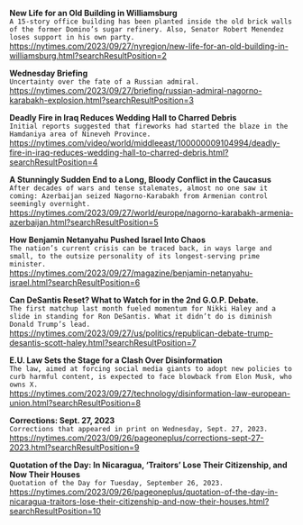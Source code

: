 **New Life for an Old Building in Williamsburg**\
`A 15-story office building has been planted inside the old brick walls of the former Domino’s sugar refinery. Also, Senator Robert Menendez loses support in his own party.`\
https://nytimes.com/2023/09/27/nyregion/new-life-for-an-old-building-in-williamsburg.html?searchResultPosition=2

**Wednesday Briefing**\
`Uncertainty over the fate of a Russian admiral.`\
https://nytimes.com/2023/09/27/briefing/russian-admiral-nagorno-karabakh-explosion.html?searchResultPosition=3

**Deadly Fire in Iraq Reduces Wedding Hall to Charred Debris**\
`Initial reports suggested that fireworks had started the blaze in the Hamdaniya area of Nineveh Province.`\
https://nytimes.com/video/world/middleeast/100000009104994/deadly-fire-in-iraq-reduces-wedding-hall-to-charred-debris.html?searchResultPosition=4

**A Stunningly Sudden End to a Long, Bloody Conflict in the Caucasus**\
`After decades of wars and tense stalemates, almost no one saw it coming: Azerbaijan seized Nagorno-Karabakh from Armenian control seemingly overnight.`\
https://nytimes.com/2023/09/27/world/europe/nagorno-karabakh-armenia-azerbaijan.html?searchResultPosition=5

**How Benjamin Netanyahu Pushed Israel Into Chaos**\
`The nation’s current crisis can be traced back, in ways large and small, to the outsize personality of its longest-serving prime minister.`\
https://nytimes.com/2023/09/27/magazine/benjamin-netanyahu-israel.html?searchResultPosition=6

**Can DeSantis Reset? What to Watch for in the 2nd G.O.P. Debate.**\
`The first matchup last month fueled momentum for Nikki Haley and a slide in standing for Ron DeSantis. What it didn’t do is diminish Donald Trump’s lead.`\
https://nytimes.com/2023/09/27/us/politics/republican-debate-trump-desantis-scott-haley.html?searchResultPosition=7

**E.U. Law Sets the Stage for a Clash Over Disinformation**\
`The law, aimed at forcing social media giants to adopt new policies to curb harmful content, is expected to face blowback from Elon Musk, who owns X.`\
https://nytimes.com/2023/09/27/technology/disinformation-law-european-union.html?searchResultPosition=8

**Corrections: Sept. 27, 2023**\
`Corrections that appeared in print on Wednesday, Sept. 27, 2023.`\
https://nytimes.com/2023/09/26/pageoneplus/corrections-sept-27-2023.html?searchResultPosition=9

**Quotation of the Day: In Nicaragua, ‘Traitors’ Lose Their Citizenship, and Now Their Houses**\
`Quotation of the Day for Tuesday, September 26, 2023.`\
https://nytimes.com/2023/09/26/pageoneplus/quotation-of-the-day-in-nicaragua-traitors-lose-their-citizenship-and-now-their-houses.html?searchResultPosition=10

